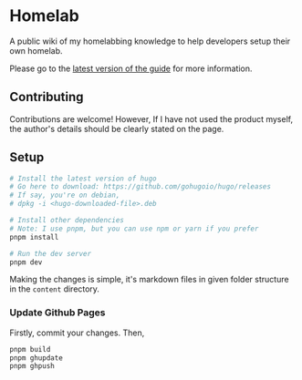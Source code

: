 # Homelab

A public wiki of my homelabbing knowledge to help developers setup their own homelab.

Please go to the [latest version of the guide](https://atb00ker.github.io/homelab/) for more information.

## Contributing

Contributions are welcome!
However, If I have not used the product myself, the author's details should be clearly stated on the page.

## Setup

```bash
# Install the latest version of hugo
# Go here to download: https://github.com/gohugoio/hugo/releases
# If say, you're on debian,
# dpkg -i <hugo-downloaded-file>.deb

# Install other dependencies
# Note: I use pnpm, but you can use npm or yarn if you prefer
pnpm install

# Run the dev server
pnpm dev
```

Making the changes is simple, it's markdown files in given folder structure in the `content` directory.

### Update Github Pages

Firstly, commit your changes.
Then,

```bash
pnpm build
pnpm ghupdate
pnpm ghpush
```

